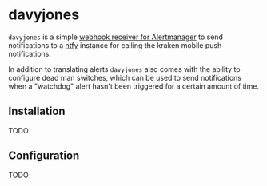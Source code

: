 # davyjones

`davyjones` is a simple [webhook receiver for Alertmanager](https://prometheus.io/docs/alerting/latest/configuration/#webhook_config) to send notifications to a [ntfy](https://ntfy.sh) instance for ~~calling the kraken~~ mobile push notifications.

In addition to translating alerts `davyjones` also comes with the ability to configure dead man switches, which can be used to send notifications when a "watchdog" alert hasn't been triggered for a certain amount of time.

## Installation

TODO

## Configuration

TODO
